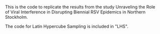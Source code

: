 This is the code to replicate the results from the study Unraveling the Role of Viral Interference in Disrupting Biennial RSV Epidemics in Northern Stockholm.

The code for Latin Hypercube Sampling is included in "LHS". 


